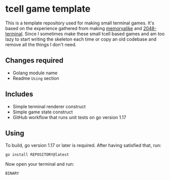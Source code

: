# tcell game template

This is a template repository used for making small terminal games. It's based
on the experience gathered from making [memoryalike](https://github.com/Bios-Marcel/memoryalike)
and [2048-terminal](https://github.com/Bios-Marcel/2048-terminal). Since I
sometimes make these small tcell based games and am too lazy to start writing
the skeleton each time or copy an old codebase and remove all the things I don't need.

## Changes required

* Golang module name
* Readme `Using` section

## Includes

* Simple terminal renderer construct
* Simple game state construct
* GitHub workflow that runs unit tests on go version 1.17

## Using

To build, go version 1.17 or later is required. After having satisfied that, run:

```
go install REPOSITORY@latest
```

Now open your terminal and run:

```
BINARY
```
